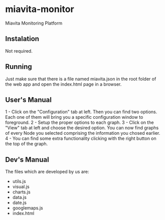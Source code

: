miavita-monitor
===============

Miavita Monitoring Platform

Instalation
------------

Not required.

Running
-------

Just make sure that there is a file named miavita.json in the root folder of the web app and open the index.html page in a browser.

User's Manual
-------------

1 - Click on the "Configuration" tab at left. Then you can find two options. Each one of them will bring you a specific configuration window to foreground. 
2 - Setup the proper options to each graph. 
3 - Click on the "View" tab at left and choose the desired option. You can now find graphs of every Node you selected comprising the information you chosed earlier. 
4 - You can find some extra functionality clicking with the right button on the top of the graph. 


Dev's Manual
------------------------------------------------------------

The files which are developed by us are:

* utils.js
* visual.js
* charts.js
* data.js
* date.js
* googlemaps.js
* index.html

